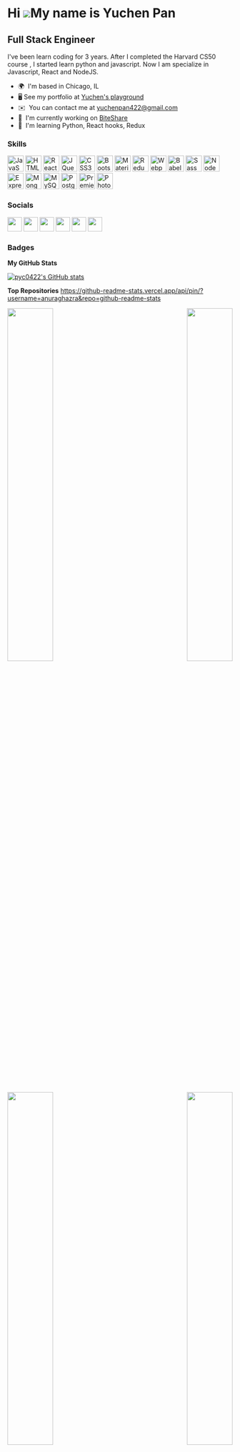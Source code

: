 

<!-- 
### Hi there! I'm Yuchen Pan👋

[![LinkedIn](https://img.shields.io/badge/-Yuchen%20Pan-%230077B5?style=flat-square&logo=linkedin&logoColor=white&link=https://www.linkedin.com/in/yuchen-rain-pan/)](https://www.linkedin.com/in/yuchen-rain-pan/)
[![GitHub](https://img.shields.io/badge/-Yuchen%20Pan-%23121011?&style=flat-square&logo=github&logoColor=white&link=https://github.com/pyc0422)](https://github.com/pyc0422)
[![Gmail](https://img.shields.io/badge/-Yuchen%20Pan-%23D14836?&style=flat-square&logo=gmail&logoColor=white&link=mailto:yuchenpan422@gmail.com)](mailto:yuchenpan422@gmail.com)


- :round_pushpin: Based in Chicago, IL
- :smile: Pronouns: she/her

### Languages & Tools
![JavaScript](https://img.shields.io/badge/JavaScript%20-%23323330.svg?&style=flat-square&logo=javascript&logoColor=%23F7DF1E)
![NodeJS](https://img.shields.io/badge/-NodeJS-brightgreen?style=flat-square&logo=node.js&logoColor=white)
![React](https://img.shields.io/badge/React%20-%2320232a.svg?&style=flat-square&logo=react&logoColor=%2361DAFB)
![HTML](https://img.shields.io/badge/HTML5%20-%23E34F26.svg?&style=flat-square&logo=html5&logoColor=white)
![CSS](https://img.shields.io/badge/CSS3%20-%231572B6.svg?&style=flat-square&logo=css3&logoColor=white)
![MUI](https://img.shields.io/badge/MUI-%23007ACC.svg?&style=flat-square&logo=mui&logoColor=white)
![Jest](https://img.shields.io/badge/Jest%20-%23C21325.svg?&style=flat-square&logo=Jest&logoColor=white) -->

Hi ![](https://user-images.githubusercontent.com/18350557/176309783-0785949b-9127-417c-8b55-ab5a4333674e.gif)My name is Yuchen Pan
==================================================================================================================================

Full Stack Engineer
-------------------

I've been learn coding for 3 years. After I completed the Harvard CS50 course , I started learn python and javascript. Now I am specialize in Javascript, React and NodeJS.

*   🌍  I'm based in Chicago, IL
*   🖥️  See my portfolio at [Yuchen's playground](http://pyc0422.github.io)
*   ✉️  You can contact me at [yuchenpan422@gmail.com](mailto:yuchenpan422@gmail.com)
*   🚀  I'm currently working on [BiteShare](https://biteshare.ecitytech.net)
*   🧠  I'm learning Python, React hooks, Redux

### Skills

<p align="left">
<a href="https://developer.mozilla.org/en-US/docs/Web/JavaScript" target="_blank" rel="noreferrer"><img src="https://raw.githubusercontent.com/danielcranney/readme-generator/main/public/icons/skills/javascript-colored.svg" width="36" height="36" alt="JavaScript" /></a>
<a href="https://developer.mozilla.org/en-US/docs/Glossary/HTML5" target="_blank" rel="noreferrer"><img src="https://raw.githubusercontent.com/danielcranney/readme-generator/main/public/icons/skills/html5-colored.svg" width="36" height="36" alt="HTML5" /></a>
<a href="https://reactjs.org/" target="_blank" rel="noreferrer"><img src="https://raw.githubusercontent.com/danielcranney/readme-generator/main/public/icons/skills/react-colored.svg" width="36" height="36" alt="React" /></a>
<a href="https://jquery.com/" target="_blank" rel="noreferrer"><img src="https://raw.githubusercontent.com/danielcranney/readme-generator/main/public/icons/skills/jquery-colored.svg" width="36" height="36" alt="JQuery" /></a>
<a href="https://www.w3.org/TR/CSS/#css" target="_blank" rel="noreferrer"><img src="https://raw.githubusercontent.com/danielcranney/readme-generator/main/public/icons/skills/css3-colored.svg" width="36" height="36" alt="CSS3" /></a>
<a href="https://getbootstrap.com/" target="_blank" rel="noreferrer"><img src="https://raw.githubusercontent.com/danielcranney/readme-generator/main/public/icons/skills/bootstrap-colored.svg" width="36" height="36" alt="Bootstrap" /></a>
<a href="https://mui.com/" target="_blank" rel="noreferrer"><img src="https://raw.githubusercontent.com/danielcranney/readme-generator/main/public/icons/skills/materialui-colored.svg" width="36" height="36" alt="Material UI" /></a>
<a href="https://redux.js.org/" target="_blank" rel="noreferrer"><img src="https://raw.githubusercontent.com/danielcranney/readme-generator/main/public/icons/skills/redux-colored.svg" width="36" height="36" alt="Redux" /></a>
<a href="https://webpack.js.org/" target="_blank" rel="noreferrer"><img src="https://raw.githubusercontent.com/danielcranney/readme-generator/main/public/icons/skills/webpack-colored.svg" width="36" height="36" alt="Webpack" /></a>
<a href="https://babeljs.io/" target="_blank" rel="noreferrer"><img src="https://raw.githubusercontent.com/danielcranney/readme-generator/main/public/icons/skills/babel-colored-dark.svg" width="36" height="36" alt="Babel" /></a>
<a href="https://sass-lang.com/" target="_blank" rel="noreferrer"><img src="https://raw.githubusercontent.com/danielcranney/readme-generator/main/public/icons/skills/sass-colored.svg" width="36" height="36" alt="Sass" /></a>
<a href="https://nodejs.org/en/" target="_blank" rel="noreferrer"><img src="https://raw.githubusercontent.com/danielcranney/readme-generator/main/public/icons/skills/nodejs-colored.svg" width="36" height="36" alt="NodeJS" /></a>
<a href="https://expressjs.com/" target="_blank" rel="noreferrer"><img src="https://raw.githubusercontent.com/danielcranney/readme-generator/main/public/icons/skills/express-colored-dark.svg" width="36" height="36" alt="Express" /></a>
<a href="https://www.mongodb.com/" target="_blank" rel="noreferrer"><img src="https://raw.githubusercontent.com/danielcranney/readme-generator/main/public/icons/skills/mongodb-colored.svg" width="36" height="36" alt="MongoDB" /></a>
<a href="https://www.mysql.com/" target="_blank" rel="noreferrer"><img src="https://raw.githubusercontent.com/danielcranney/readme-generator/main/public/icons/skills/mysql-colored.svg" width="36" height="36" alt="MySQL" /></a>
<a href="https://www.postgresql.org/" target="_blank" rel="noreferrer"><img src="https://raw.githubusercontent.com/danielcranney/readme-generator/main/public/icons/skills/postgresql-colored.svg" width="36" height="36" alt="PostgreSQL" /></a>
<a href="https://www.adobe.com/uk/products/premiere.html" target="_blank" rel="noreferrer"><img src="https://raw.githubusercontent.com/danielcranney/readme-generator/main/public/icons/skills/premierepro-colored.svg" width="36" height="36" alt="Premiere Pro" /></a>
<a href="https://www.adobe.com/uk/products/photoshop.html" target="_blank" rel="noreferrer"><img src="https://raw.githubusercontent.com/danielcranney/readme-generator/main/public/icons/skills/photoshop-colored.svg" width="36" height="36" alt="Photoshop" /></a>

</p>
                    
### Socials

<p align="left"> <a href="https://www.linkedin.com/in/yuchen-rain-pan" target="_blank" rel="noreferrer"><img src="https://raw.githubusercontent.com/danielcranney/readme-generator/main/public/icons/socials/linkedin.svg" width="32" height="32" /></a> <a href="https://www.github.com/pyc0422" target="_blank" rel="noreferrer"><img src="https://raw.githubusercontent.com/danielcranney/readme-generator/main/public/icons/socials/github-dark.svg" width="32" height="32" /></a> <a href="https://discord.com/users/pyc0422" target="_blank" rel="noreferrer"><img src="https://raw.githubusercontent.com/danielcranney/readme-generator/main/public/icons/socials/discord.svg" width="32" height="32" /></a> <a href="https://www.facebook.com/pyc0422" target="_blank" rel="noreferrer"><img src="https://raw.githubusercontent.com/danielcranney/readme-generator/main/public/icons/socials/facebook.svg" width="32" height="32" /></a> <a href="http://www.instagram.com/pyc0422" target="_blank" rel="noreferrer"><img src="https://raw.githubusercontent.com/danielcranney/readme-generator/main/public/icons/socials/instagram.svg" width="32" height="32" /></a>  <a href="https://www.twitter.com/pyc0422" target="_blank" rel="noreferrer"><img src="https://raw.githubusercontent.com/danielcranney/readme-generator/main/public/icons/socials/twitter.svg" width="32" height="32" /></a></p>

### Badges

<b>My GitHub Stats</b>

<a href="http://www.github.com/pyc0422"><img src="https://github-readme-stats.vercel.app/api?username=pyc0422&show_icons=true&hide=&count_private=true&title_color=0891b2&text_color=ffffff&icon_color=0891b2&bg_color=1c1917&hide_border=true&show_icons=truet" alt="pyc0422's GitHub stats" /></a>

<b>Top Repositories</b>
https://github-readme-stats.vercel.app/api/pin/?username=anuraghazra&repo=github-readme-stats

<div width="100%" align="center"><a href="https://github.com/pyc0422/biteshare" align="left"><img align="left" width="45%" src="https://github-readme-stats.vercel.app/api/pin/?username=pyc0422&repo=biteshare&theme=react&hide_border=true&title_color=0891b2&text_color=ffffff&icon_color=0891b2&bg_color=1c1917" /></a><a href="https://github.com/pyc0422/Atelier-frontend" align="right"><img align="right" width="45%" src="https://github-readme-stats.vercel.app/api/pin/?username=pyc0422&repo=Atelier-frontend&theme=react&title_color=0891b2&text_color=ffffff&icon_color=0891b2&bg_color=1c1917&hide_border=true" /></a></div><br /><br /><br /><br />
<br /><br /><br />
<div width="100%" align="center"><a href="https://github.com/pyc0422/Atelier-backend" align="left"><img align="left" width="45%" src="https://github-readme-stats.vercel.app/api/pin/?username=pyc0422&repo=Atelier-backend&title_color=0891b2&text_color=ffffff&icon_color=0891b2&bg_color=1c1917&hide_border=true" /></a><a href="https://github.com/pyc0422/neway-receipt-project" align="right"><img align="right" width="45%" src="https://github-readme-stats.vercel.app/api/pin/?username=pyc0422&repo=neway-receipt-project&title_color=0891b2&text_color=ffffff&icon_color=0891b2&bg_color=1c1917&hide_border=true" /></a></div>
